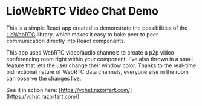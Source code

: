 # LioWebRTC Video Chat Demo

This is a simple React app created to demonstrate the possibilities of the [LioWebRTC](https://github.com/lazorfuzz/liowebrtc) library, which makes it easy to bake peer to peer communication directly into React components.

This app uses WebRTC video/audio channels to create a p2p video conferencing room right within your component. I've also thrown in a small feature that lets the user change their window color. Thanks to the real-time bidirectional nature of WebRTC data channels, everyone else in the room can observe the changes live.

See it in action here: [https://vchat.razorfart.com/](https://vchat.razorfart.com/)
